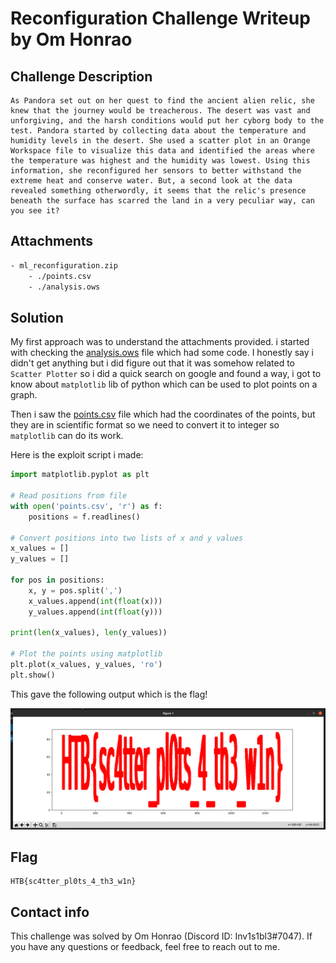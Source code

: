 # Reconfiguration Challenge Writeup by Om Honrao

## Challenge Description

```
As Pandora set out on her quest to find the ancient alien relic, she knew that the journey would be treacherous. The desert was vast and unforgiving, and the harsh conditions would put her cyborg body to the test. Pandora started by collecting data about the temperature and humidity levels in the desert. She used a scatter plot in an Orange Workspace file to visualize this data and identified the areas where the temperature was highest and the humidity was lowest. Using this information, she reconfigured her sensors to better withstand the extreme heat and conserve water. But, a second look at the data revealed something otherwordly, it seems that the relic's presence beneath the surface has scarred the land in a very peculiar way, can you see it?
```

## Attachments
```bash
- ml_reconfiguration.zip
    - ./points.csv
    - ./analysis.ows
```

## Solution
My first approach was to understand the attachments provided. i started with checking the [analysis.ows](./analysis.ows) file which had some code. I honestly say i didn't get anything but i did figure out that it was somehow related to `Scatter Plotter` so i did a quick search on google and found a way, i got to know about `matplotlib` lib of python which can be used to plot points on a graph. 

Then i saw the [points.csv](./points.csv) file which had the coordinates of the points, but they are in scientific format so we need to convert it to integer so `matplotlib` can do its work.

Here is the exploit script i made:
```python
import matplotlib.pyplot as plt

# Read positions from file
with open('points.csv', 'r') as f:
    positions = f.readlines()

# Convert positions into two lists of x and y values
x_values = []
y_values = []

for pos in positions:
    x, y = pos.split(',')
    x_values.append(int(float(x)))
    y_values.append(int(float(y)))

print(len(x_values), len(y_values))

# Plot the points using matplotlib
plt.plot(x_values, y_values, 'ro')
plt.show()
```
This gave the following output which is the flag!

![Flag](./plotted.png)

## Flag
```
HTB{sc4tter_pl0ts_4_th3_w1n}
```

## Contact info

This challenge was solved by Om Honrao (Discord ID: Inv1s1bl3#7047). If you have any questions or feedback, feel free to reach out to me.
